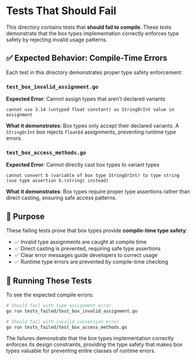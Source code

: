# Tests That Should Fail

This directory contains tests that **should fail to compile**. These tests demonstrate that the box types implementation correctly enforces type safety by rejecting invalid usage patterns.

## ✅ Expected Behavior: Compile-Time Errors

Each test in this directory demonstrates proper type safety enforcement:

### `test_box_invalid_assignment.go`
**Expected Error**: Cannot assign types that aren't declared variants
```
cannot use 3.14 (untyped float constant) as StringOrInt value in assignment
```

**What it demonstrates**: Box types only accept their declared variants. A `StringOrInt` box rejects `float64` assignments, preventing runtime type errors.

### `test_box_access_methods.go`  
**Expected Error**: Cannot directly cast box types to variant types
```
cannot convert b (variable of box type StringOrInt) to type string (use type assertion b.(string) instead)
```

**What it demonstrates**: Box types require proper type assertions rather than direct casting, ensuring safe access patterns.

## 🎯 Purpose

These failing tests prove that box types provide **compile-time type safety**:

- ✅ Invalid type assignments are caught at compile time
- ✅ Direct casting is prevented, requiring safe type assertions  
- ✅ Clear error messages guide developers to correct usage
- ✅ Runtime type errors are prevented by compile-time checking

## 🔧 Running These Tests

To see the expected compile errors:

```bash
# Should fail with type assignment error
go run tests_failed/test_box_invalid_assignment.go

# Should fail with invalid conversion error  
go run tests_failed/test_box_access_methods.go
```

The failures demonstrate that the box types implementation correctly enforces its design constraints, providing the type safety that makes box types valuable for preventing entire classes of runtime errors.